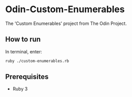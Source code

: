 # Odin-Custom-Enumerables

The 'Custom Enumerables' project from The Odin Project.

## How to run

In terminal, enter:
```bash
ruby ./custom-enumerables.rb
```

## Prerequisites
<ul>
<li>Ruby 3</li>
</ul>